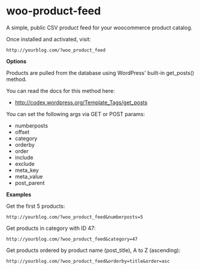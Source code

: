 woo-product-feed
================

A simple, public CSV product feed for your woocommerce product catalog.

Once installed and activated, visit:

```
http://yourblog.com/?woo_product_feed
```

**Options**

Products are pulled from the database using WordPress' built-in get_posts() method.

You can read the docs for this method here:

- http://codex.wordpress.org/Template_Tags/get_posts

You can set the following args via GET or POST params:

- numberposts
- offset
- category
- orderby
- order
- include
- exclude
- meta_key
- meta_value
- post_parent

**Examples**

Get the first 5 products:

```
http://yourblog.com/?woo_product_feed&numberposts=5
```

Get products in category with ID 47:

```
http://yourblog.com/?woo_product_feed&category=47
```

Get products ordered by product name (post_title), A to Z (ascending):

```
http://yourblog.com/?woo_product_feed&orderby=title&order=asc
```
